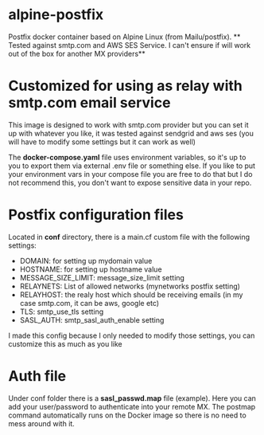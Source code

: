 # alpine-postfix


Postfix docker container based on Alpine Linux (from Mailu/postfix). 
** Tested against smtp.com and AWS SES Service. I can't ensure if will work out of the box for another MX providers**

# Customized for using as relay with smtp.com email service

This image is designed to work with smtp.com provider but you can set it up with whatever you like, it was tested against sendgrid and aws ses (you will have to modify some settings but it can work as well)

The **docker-compose.yaml** file uses environment variables, so it's up to you to export them via external .env file or something else. If you like to put your environment vars in your compose file you are free to do that but I do not recommend this, you don't want to expose sensitive data in your repo.

# Postfix configuration files

Located in **conf** directory, there is a main.cf custom file with the following settings:

* DOMAIN: for setting up mydomain value
* HOSTNAME: for setting up hostname value
* MESSAGE_SIZE_LIMIT: message_size_limit setting
* RELAYNETS: List of allowed networks (mynetworks postfix setting)
* RELAYHOST: the realy host which should be receiving emails (in my case smtp.com, it can be aws, google etc)
* TLS: smtp_use_tls setting
* SASL_AUTH: smtp_sasl_auth_enable setting

I made this config because I only needed to modify those settings, you can customize this as much as you like


# Auth file
Under conf folder there is a **sasl_passwd.map** file (example). Here you can add your user/password to authenticate into your remote MX. The postmap command automatically runs on the Docker image so there is no need to mess around with it.
